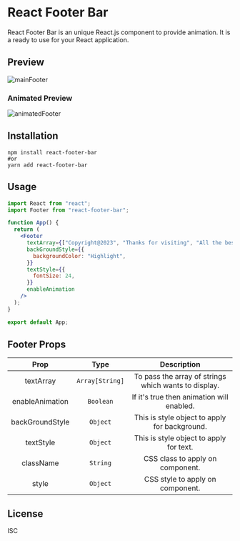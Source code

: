 # React Footer Bar

React Footer Bar is an unique React.js component to provide animation. It is a ready to use for your React application.

## Preview

![mainFooter](https://drive.google.com/file/d/1kRAUrDXgPMh3fQTCKaC51hYyBlLvtiX9/view?usp=share_link)

### Animated Preview

![animatedFooter](https://drive.google.com/file/d/1ydLlWv0uWDHwrwNAORZ93M0CuJyjaXVX/view?usp=share_link)

## Installation

```shell
npm install react-footer-bar
#or
yarn add react-footer-bar
```

## Usage

```jsx
import React from "react";
import Footer from "react-footer-bar";

function App() {
  return (
    <Footer
      textArray={["Copyright@2023", "Thanks for visiting", "All the best!"]}
      backGroundStyle={{
        backgroundColor: "Highlight",
      }}
      textStyle={{
        fontSize: 24,
      }}
      enableAnimation
    />
  );
}

export default App;
```

## Footer Props

|      Prop       |      Type       |                     Description                      |
| :-------------: | :-------------: | :--------------------------------------------------: |
|    textArray    | `Array[String]` | To pass the array of strings which wants to display. |
| enableAnimation |    `Boolean`    |      If it's true then animation will enabled.       |
| backGroundStyle |    `Object`     |    This is style object to apply for background.     |
|    textStyle    |    `Object`     |       This is style object to apply for text.        |
|    className    |    `String`     |           CSS class to apply on component.           |
|      style      |    `Object`     |           CSS style to apply on component.           |

## License

ISC
